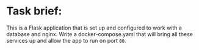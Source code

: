 # Task brief:
This is a Flask application that is set up and configured to work with a database and nginx. Write a docker-compose.yaml that will bring all these services up and allow the app to run on port `80`.